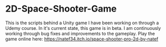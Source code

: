 # 2D-Space-Shooter-Game
This is the scripts behind a Unity game I have been working on through a Udemy course.
In it's current state, this game is in beta. I am continuously working through bug fixes and improvements to the gameplay.
Play the game online here: https://natef34.itch.io/space-shooter-pro-2d-by-natef

